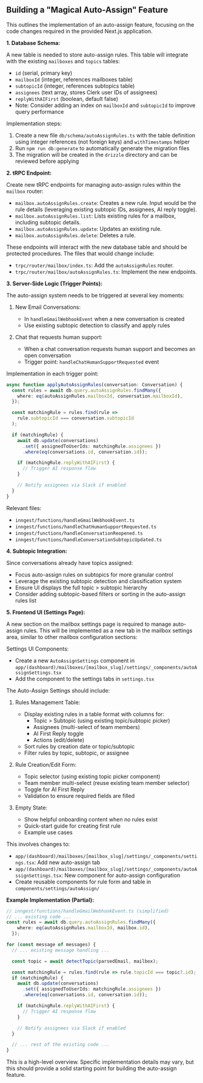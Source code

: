 ## Building a "Magical Auto-Assign" Feature

This outlines the implementation of an auto-assign feature, focusing on the code changes required in the provided Next.js application.

**1. Database Schema:**

A new table is needed to store auto-assign rules. This table will integrate with the existing `mailboxes` and `topics` tables:

- `id` (serial, primary key)
- `mailboxId` (integer, references mailboxes table)
- `subtopicId` (integer, references subtopics table)
- `assignees` (text array, stores Clerk user IDs of assignees)
- `replyWithAIFirst` (boolean, default false)
- Note: Consider adding an index on `mailboxId` and `subtopicId` to improve query performance

Implementation steps:
1. Create a new file `db/schema/autoAssignRules.ts` with the table definition using integer references (not foreign keys) and `withTimestamps` helper
2. Run `npm run db:generate` to automatically generate the migration files
3. The migration will be created in the `drizzle` directory and can be reviewed before applying

**2. tRPC Endpoint:**

Create new tRPC endpoints for managing auto-assign rules within the `mailbox` router:

- `mailbox.autoAssignRules.create`: Creates a new rule. Input would be the rule details (leveraging existing subtopic IDs, assignees, AI reply toggle).
- `mailbox.autoAssignRules.list`: Lists existing rules for a mailbox, including subtopic details.
- `mailbox.autoAssignRules.update`: Updates an existing rule.
- `mailbox.autoAssignRules.delete`: Deletes a rule.

These endpoints will interact with the new database table and should be protected procedures. The files that would change include:

- `trpc/router/mailbox/index.ts`: Add the `autoAssignRules` router.
- `trpc/router/mailbox/autoAssignRules.ts`: Implement the new endpoints.

**3. Server-Side Logic (Trigger Points):**

The auto-assign system needs to be triggered at several key moments:

1. New Email Conversations:
   - In `handleGmailWebhookEvent` when a new conversation is created
   - Use existing subtopic detection to classify and apply rules

2. Chat that requests human support:
   - When a chat conversation requests human support and becomes an open conversation
   - Trigger point: `handleChatHumanSupportRequested` event

Implementation in each trigger point:

```typescript
async function applyAutoAssignRules(conversation: Conversation) {
  const rules = await db.query.autoAssignRules.findMany({
    where: eq(autoAssignRules.mailboxId, conversation.mailboxId),
  });

  const matchingRule = rules.find(rule => 
    rule.subtopicId === conversation.subtopicId
  );

  if (matchingRule) {
    await db.update(conversations)
      .set({ assignedToUserIds: matchingRule.assignees })
      .where(eq(conversations.id, conversation.id));

    if (matchingRule.replyWithAIFirst) {
      // Trigger AI response flow
    }

    // Notify assignees via Slack if enabled
  }
}
```

Relevant files:
- `inngest/functions/handleGmailWebhookEvent.ts`
- `inngest/functions/handleChatHumanSupportRequested.ts`
- `inngest/functions/handleConversationReopened.ts`
- `inngest/functions/handleConversationSubtopicUpdated.ts`

**4. Subtopic Integration:**

Since conversations already have topics assigned:
- Focus auto-assign rules on subtopics for more granular control
- Leverage the existing subtopic detection and classification system
- Ensure UI displays the full topic > subtopic hierarchy
- Consider adding subtopic-based filters or sorting in the auto-assign rules list

**5. Frontend UI (Settings Page):**

A new section on the mailbox settings page is required to manage auto-assign rules. This will be implemented as a new tab in the mailbox settings area, similar to other mailbox configuration sections:

Settings UI Components:
- Create a new `AutoAssignSettings` component in `app/(dashboard)/mailboxes/[mailbox_slug]/settings/_components/autoAssignSettings.tsx`
- Add the component to the settings tabs in `settings.tsx`

The Auto-Assign Settings should include:

1. Rules Management Table:
   - Display existing rules in a table format with columns for:
     - Topic > Subtopic (using existing topic/subtopic picker)
     - Assignees (multi-select of team members)
     - AI First Reply toggle
     - Actions (edit/delete)
   - Sort rules by creation date or topic/subtopic
   - Filter rules by topic, subtopic, or assignee

2. Rule Creation/Edit Form:
   - Topic selector (using existing topic picker component)
   - Team member multi-select (reuse existing team member selector)
   - Toggle for AI First Reply
   - Validation to ensure required fields are filled

3. Empty State:
   - Show helpful onboarding content when no rules exist
   - Quick-start guide for creating first rule
   - Example use cases

This involves changes to:
- `app/(dashboard)/mailboxes/[mailbox_slug]/settings/_components/settings.tsx`: Add new auto-assign tab
- `app/(dashboard)/mailboxes/[mailbox_slug]/settings/_components/autoAssignSettings.tsx`: New component for auto-assign configuration
- Create reusable components for rule form and table in `components/settings/autoAssign/`

**Example Implementation (Partial):**

```typescript
// inngest/functions/handleGmailWebhookEvent.ts (simplified)
// ... existing code ...
const rules = await db.query.autoAssignRules.findMany({
    where: eq(autoAssignRules.mailboxId, mailbox.id),
  });

for (const message of messages) {
  // ... existing message handling ...

  const topic = await detectTopic(parsedEmail, mailbox);

  const matchingRule = rules.find(rule => rule.topicId === topic?.id);
  if (matchingRule) {
    await db.update(conversations)
      .set({ assignedToUserIds: matchingRule.assignees })
      .where(eq(conversations.id, conversation.id));

    if (matchingRule.replyWithAIFirst) {
      // Trigger AI response flow
    }

    // Notify assignees via Slack if enabled
  }

  // ... rest of the existing code ...
}
```

This is a high-level overview.  Specific implementation details may vary, but this should provide a solid starting point for building the auto-assign feature.
